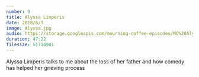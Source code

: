 ```yaml
---
number: 9
title: Alyssa Limperis
date: 2018/6/3
image: Alyssa.jpg
audio: https://storage.googleapis.com/mourning-coffee-episodes/MC%20Alyssa%20Limperris.mp3
duration: 47:22
filesize: 51714941
---
```


Alyssa Limperis talks to me about the loss of her father and how comedy has helped her grieving process

